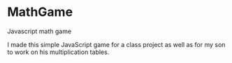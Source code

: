 # MathGame
Javascript math game

I made this simple JavaScript game for a class project as well as for my son to work on his multiplication tables.
